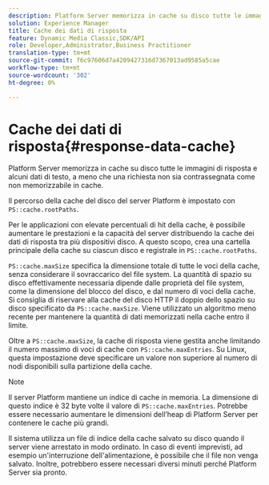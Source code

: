 ```yaml
---
description: Platform Server memorizza in cache su disco tutte le immagini di risposta e alcuni dati di testo, a meno che una richiesta non sia contrassegnata come non memorizzabile in cache.
solution: Experience Manager
title: Cache dei dati di risposta
feature: Dynamic Media Classic,SDK/API
role: Developer,Administrator,Business Practitioner
translation-type: tm+mt
source-git-commit: f6c97606d7a4209427316d7367013ad9585a5cae
workflow-type: tm+mt
source-wordcount: '302'
ht-degree: 0%

---
```



# Cache dei dati di risposta{#response-data-cache}

Platform Server memorizza in cache su disco tutte le immagini di risposta e alcuni dati di testo, a meno che una richiesta non sia contrassegnata come non memorizzabile in cache.

Il percorso della cache del disco del server Platform è impostato con `PS::cache.rootPaths`.

Per le applicazioni con elevate percentuali di hit della cache, è possibile aumentare le prestazioni e la capacità del server distribuendo la cache dei dati di risposta tra più dispositivi disco. A questo scopo, crea una cartella principale della cache su ciascun disco e registrale in `PS::cache.rootPaths`.

`PS::cache.maxSize` specifica la dimensione totale di tutte le voci della cache, senza considerare il sovraccarico del file system. La quantità di spazio su disco effettivamente necessaria dipende dalle proprietà del file system, come la dimensione del blocco del disco, e dal numero di voci della cache. Si consiglia di riservare alla cache del disco HTTP il doppio dello spazio su disco specificato da `PS::cache.maxSize`. Viene utilizzato un algoritmo meno recente per mantenere la quantità di dati memorizzati nella cache entro il limite.

Oltre a `PS::cache.maxSize`, la cache di risposta viene gestita anche limitando il numero massimo di voci di cache con `PS::cache.maxEntries`. Su Linux, questa impostazione deve specificare un valore non superiore al numero di nodi disponibili sulla partizione della cache.

>[!NOTE]
>
>Il server Platform mantiene un indice di cache in memoria. La dimensione di questo indice è 32 byte volte il valore di `PS::cache.maxEntries`. Potrebbe essere necessario aumentare le dimensioni dell’heap di Platform Server per contenere le cache più grandi.

Il sistema utilizza un file di indice della cache salvato su disco quando il server viene arrestato in modo ordinato. In caso di eventi imprevisti, ad esempio un&#39;interruzione dell&#39;alimentazione, è possibile che il file non venga salvato. Inoltre, potrebbero essere necessari diversi minuti perché Platform Server sia pronto.
